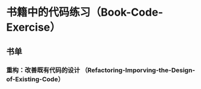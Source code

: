 # 书籍中的代码练习（Book-Code-Exercise）
## 书单
### 重构：改善既有代码的设计 （Refactoring-Imporving-the-Design-of-Existing-Code）